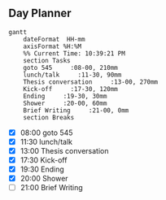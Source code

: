 ## Day Planner
```mermaid
gantt
    dateFormat  HH-mm
    axisFormat %H:%M
    %% Current Time: 10:39:21 PM
    section Tasks
    goto 545     :08-00, 210mm
    lunch/talk     :11-30, 90mm
    Thesis conversation     :13-00, 270mm
    Kick-off     :17-30, 120mm
    Ending     :19-30, 30mm
    Shower     :20-00, 60mm
    Brief Writing     :21-00, 0mm
    section Breaks

```

- [x] 08:00 goto 545
- [x] 11:30 lunch/talk
- [x] 13:00 Thesis conversation
- [x] 17:30 Kick-off
- [x] 19:30 Ending
- [x] 20:00 Shower
- [ ] 21:00 Brief Writing